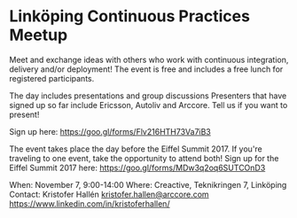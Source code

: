 # Linköping Continuous Practices Meetup

Meet and exchange ideas with others who work with continuous integration, delivery and/or deployment!
The event is free and includes a free lunch for registered participants.

The day includes presentations and group discussions
Presenters that have signed up so far include Ericsson, Autoliv and Arccore. Tell us if you want to present!

Sign up here: https://goo.gl/forms/Flv216HTH73Va7iB3

The event takes place the day before the Eiffel Summit 2017. If you're traveling to one event, take the opportunity to attend both! Sign up for the Eiffel Summit 2017 here:
https://goo.gl/forms/MDw3q2oq6SUTCOnD3

When: November 7, 9:00-14:00
Where: Creactive, Teknikringen 7, Linköping
Contact: 
Kristofer Hallén
kristofer.hallen@arccore.com
https://www.linkedin.com/in/kristoferhallen/

